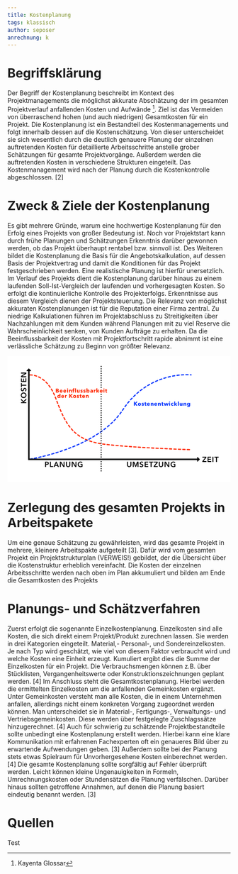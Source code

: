 ```yaml
---
title: Kostenplanung
tags: klassisch
author: seposer
anrechnung: k
---
```


# Begriffsklärung
Der Begriff der Kostenplanung beschreibt im Kontext des Projektmanagements die möglichst akkurate Abschätzung der im gesamten Projektverlauf anfallenden Kosten und Aufwände [^1]. Ziel ist das Vermeiden von überraschend hohen (und auch niedrigen) Gesamtkosten für ein Projekt. Die Kostenplanung ist ein Bestandteil des Kostenmanagements und folgt innerhalb dessen auf die Kostenschätzung. Von dieser unterscheidet sie sich wesentlich durch die deutlich genauere Planung der einzelnen auftretenden Kosten für detaillierte Arbeitsschritte anstelle grober Schätzungen für gesamte Projektvorgänge. Außerdem werden die auftretenden Kosten in verschiedene Strukturen eingeteilt. Das Kostenmanagement wird nach der Planung durch die Kostenkontrolle abgeschlossen. [2]

# Zweck & Ziele der Kostenplanung
Es gibt mehrere Gründe, warum eine hochwertige Kostenplanung für den Erfolg eines Projekts von großer Bedeutung ist. Noch vor Projektstart kann durch frühe Planungen und Schätzungen Erkenntnis darüber gewonnen werden, ob das Projekt überhaupt rentabel bzw. sinnvoll ist. Des Weiteren bildet die Kostenplanung die Basis für die Angebotskalkulation, auf dessen Basis der Projektvertrag und damit die Konditionen für das Projekt festgeschrieben werden. Eine realistische Planung ist hierfür unersetzlich. Im Verlauf des Projekts dient die Kostenplanung darüber hinaus zu einem laufenden Soll-Ist-Vergleich der laufenden und vorhergesagten Kosten. So erfolgt die kontinuierliche Kontrolle des Projekterfolgs. Erkenntnisse aus diesem Vergleich dienen der Projektsteuerung. Die Relevanz von möglichst akkuraten Kostenplanungen ist für die Reputation einer Firma zentral. Zu niedrige Kalkulationen führen im Projektabschluss zu Streitigkeiten über Nachzahlungen mit dem Kunden während Planungen mit zu viel Reserve die Wahrscheinlichkeit senken, von Kunden Aufträge zu erhalten. Da die Beeinflussbarkeit der Kosten mit Projektfortschritt rapide abnimmt ist eine verlässliche Schätzung zu Beginn von größter Relevanz.

![Beeinflussbarkeit der Kosten im Projektverlauf](Kostenplanung/Kostenbeeinflussbarkeit.png)

# Zerlegung des gesamten Projekts in Arbeitspakete
Um eine genaue Schätzung zu gewährleisten, wird das gesamte Projekt in mehrere, kleinere Arbeitspakte aufgeteilt [3]. Dafür wird vom gesamten Projekt ein Projektstrukturplan (VERWEIS!) gebildet, der die Übersicht über die Kostenstruktur erheblich vereinfacht. Die Kosten der einzelnen Arbeitsschritte werden nach oben im Plan akkumuliert und bilden am Ende die Gesamtkosten des Projekts

# Planungs- und Schätzverfahren
Zuerst erfolgt die sogenannte Einzelkostenplanung. Einzelkosten sind alle Kosten, die sich direkt einem Projekt/Produkt zurechnen lassen. Sie werden in drei Kategorien eingeteilt. Material,- Personal-, und Sondereinzelkosten. Je nach Typ wird geschätzt, wie viel von diesem Faktor verbraucht wird und welche Kosten eine Einheit erzeugt. Kumuliert ergibt dies die Summe der Einzelkosten für ein Projekt. Die Verbrauchsmengen können z.B. über Stücklisten, Vergangenheitswerte oder Konstruktionszeichnungen geplant werden. [4]
Im Anschluss steht die Gesamtkostenplanung. Hierbei werden die ermittelten Einzelkosten um die anfallenden Gemeinkosten ergänzt. Unter Gemeinkosten versteht man alle Kosten, die in einem Unternehmen anfallen, allerdings nicht einem konkreten Vorgang zugeordnet werden können. Man unterscheidet sie in Material-, Fertigungs-, Verwaltungs- und Vertriebsgemeinkosten. Diese werden über festgelegte Zuschlagssätze hinzugerechnet. [4]
Auch für schwierig zu schätzende Projektbestandteile sollte unbedingt eine Kostenplanung erstellt werden. Hierbei kann eine klare Kommunikation mit erfahrenen Fachexperten oft ein genaueres Bild über zu erwartende Aufwendungen geben. [3] Außerdem sollte bei der Planung stets etwas Spielraum für Unvorhergesehene Kosten einberechnet werden. [4]
Die gesamte Kostenplanung sollte sorgfältig auf Fehler überprüft werden. Leicht können kleine Ungenauigkeiten in Formeln, Umrechnungskosten oder Stundensätzen die Planung verfälschen. Darüber hinaus sollten getroffene Annahmen, auf denen die Planung basiert eindeutig benannt werden. [3]

# Quellen

Test

[^1]: Kayenta Glossar 








